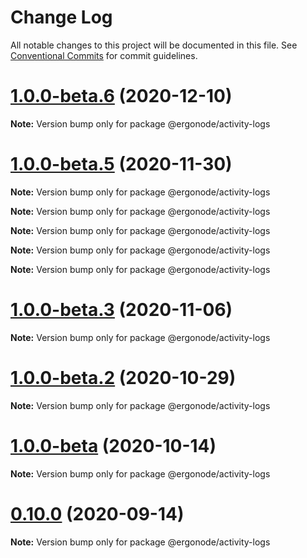 # Change Log

All notable changes to this project will be documented in this file.
See [Conventional Commits](https://conventionalcommits.org) for commit guidelines.

# [1.0.0-beta.6](https://github.com/ergonode/frontend/compare/v1.0.0-beta.5...v1.0.0-beta.6) (2020-12-10)

**Note:** Version bump only for package @ergonode/activity-logs





# [1.0.0-beta.5](https://github.com/ergonode/frontend/compare/v1.0.0-beta.3...v1.0.0-beta.5) (2020-11-30)

**Note:** Version bump only for package @ergonode/activity-logs







**Note:** Version bump only for package @ergonode/activity-logs







**Note:** Version bump only for package @ergonode/activity-logs







**Note:** Version bump only for package @ergonode/activity-logs







**Note:** Version bump only for package @ergonode/activity-logs





# [1.0.0-beta.3](https://github.com/ergonode/frontend/compare/v1.0.0-beta.2...v1.0.0-beta.3) (2020-11-06)

**Note:** Version bump only for package @ergonode/activity-logs





# [1.0.0-beta.2](https://github.com/ergonode/frontend/compare/v1.0.0-beta...v1.0.0-beta.2) (2020-10-29)

**Note:** Version bump only for package @ergonode/activity-logs





# [1.0.0-beta](https://github.com/ergonode/frontend/compare/v0.10.0...v1.0.0-beta) (2020-10-14)

**Note:** Version bump only for package @ergonode/activity-logs





# [0.10.0](https://github.com/ergonode/frontend/compare/v0.9.0...v0.10.0) (2020-09-14)

**Note:** Version bump only for package @ergonode/activity-logs
